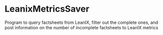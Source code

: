 # LeanixMetricsSaver
Program to query factsheets from LeanIX, filter out the complete ones, and post information on the number of incomplete factsheets to LeanIX metrics
